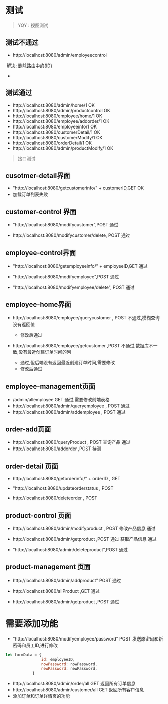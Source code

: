 # 测试

> YQY : 视图测试

## 测试不通过

- http://localhost:8080/admin/employeecontrol

​		解决: 删除路由中的{ID}

- 

## 测试通过

- http://localhost:8080/admin/home/1 OK
- http://localhost:8080/admin/productcontrol OK
- http://localhost:8080/employee/home/1 OK
- http://localhost:8080/employee/addorder/1 OK
- http://localhost:8080/employeeinfo/1 OK
- http://localhost:8080/customerDetail/1 OK
- http://localhost:8080/customerModify/1 OK
- http://localhost:8080/orderDetail/1 OK
- http://localhost:8080/admin/productModify/1 OK



> 接口测试

##  cusotmer-detail界面

- "http://localhost:8080/getcustomerinfo/" + customerID,GET OK
-  加载订单列表失败

## customer-control 界面

- "http://localhost:8080/modifycustomer",POST 通过

- http://localhost:8080/modifycustomer/delete, POST 通过

## employee-control界面

- "http://localhost:8080/getemployeeinfo/" + employeeID,GET 通过
- "http://localhost:8080/modifyemployee",POST  通过

- "http://localhost:8080/modifyemployee/delete", POST 通过

## employee-home界面

- http://localhost:8080/employee/querycustomer , POST 不通过,模糊查询没有返回值
  - 修改后通过

- http://localhost:8080/employee/getcustomer ,POST 不通过,数据库不一致,没有最近创建订单时间的列
  - 通过,但后端没有返回最近创建订单时间,需要修改
  - 修改后通过




## employee-management页面

- /admin/allemployee GET 通过,需要修改前端表格
- http://localhost:8080/admin/queryemployee , POST 通过
- http://localhost:8080/admin/addemployee , POST 通过





## order-add页面

-  http://localhost:8080/queryProduct , POST 查询产品 通过
- http://localhost:8080/addorder ,POST 待测





## order-detail 页面

- http://localhost:8080/getorderinfo/" + orderID , GET

- "http://localhost:8080/updateorderstatus , POST

- http://localhost:8080/deleteorder , POST

## product-control 页面

- http://localhost:8080/admin/modifyproduct , POST 修改产品信息,通过

- http://localhost:8080/admin/getproduct ,POST 通过 获取产品信息 通过
- "http://localhost:8080/admin/deleteproduct",POST  通过



## product-management 页面

- http://localhost:8080/admin/addproduct" POST 通过
- http://localhost:8080/allProduct ,GET 通过

- http://localhost:8080/admin/getproduct ,POST 通过

# 需要添加功能

- "http://localhost:8080/modifyemployee/password" POST 发送原密码和新密码和员工ID,进行修改

```js
let formData = {
                id: employeeID,
                nowPassword: nowPassword,
                newPassword: newPassword,
            }
```

- http://localhost:8080/admin/order/all GET 返回所有订单信息
- http://localhost:8080/admin/customer/all GET 返回所有客户信息
- 添加订单和订单详情页的功能
